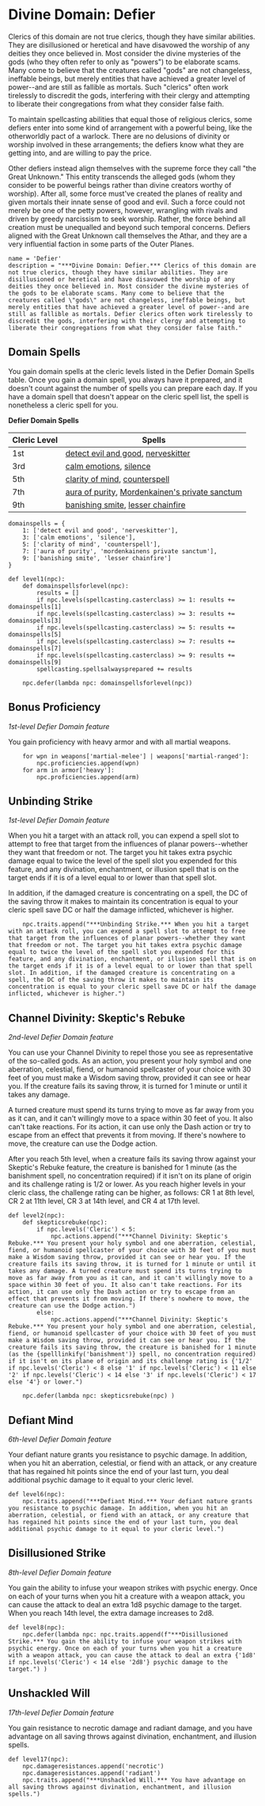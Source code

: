 # Divine Domain: Defier
Clerics of this domain are not true clerics, though they have similar abilities. They are disillusioned or heretical and have disavowed the worship of any deities they once believed in. Most consider the divine mysteries of the gods (who they often refer to only as "powers") to be elaborate scams. Many come to believe that the creatures called "gods" are not changeless, ineffable beings, but merely entities that have achieved a greater level of power--and are still as fallible as mortals. Such "clerics" often work tirelessly to discredit the gods, interfering with their clergy and attempting to liberate their congregations from what they consider false faith.

To maintain spellcasting abilities that equal those of religious clerics, some defiers enter into some kind of arrangement with a powerful being, like the otherworldly pact of a warlock. There are no delusions of divinity or worship involved in these arrangements; the defiers know what they are getting into, and are willing to pay the price.

Other defiers instead align themselves with the supreme force they call "the Great Unknown." This entity transcends the alleged gods (whom they consider to be powerful beings rather than divine creators worthy of worship). After all, some force must've created the planes of reality and given mortals their innate sense of good and evil. Such a force could not merely be one of the petty powers, however, wrangling with rivals and driven by greedy narcissism to seek worship. Rather, the force behind all creation must be unequalled and beyond such temporal concerns. Defiers aligned with the Great Unknown call themselves the Athar, and they are a very influential faction in some parts of the Outer Planes.

```
name = 'Defier'
description = "***Divine Domain: Defier.*** Clerics of this domain are not true clerics, though they have similar abilities. They are disillusioned or heretical and have disavowed the worship of any deities they once believed in. Most consider the divine mysteries of the gods to be elaborate scams. Many come to believe that the creatures called \"gods\" are not changeless, ineffable beings, but merely entities that have achieved a greater level of power--and are still as fallible as mortals. Defier clerics often work tirelessly to discredit the gods, interfering with their clergy and attempting to liberate their congregations from what they consider false faith."
```

## Domain Spells
You gain domain spells at the cleric levels listed in the Defier Domain Spells table. Once you gain a domain spell, you always have it prepared, and it doesn't count against the number of spells you can prepare each day. If you have a domain spell that doesn't appear on the cleric spell list, the spell is nonetheless a cleric spell for you.

**Defier Domain Spells**

Cleric Level | Spells
------------ | ------
1st|[detect evil and good](../../Magic/Spells/detect-evil-and-good.md), [nerveskitter](../../Magic/Spells/nerveskitter.md)
3rd|[calm emotions](../../Magic/Spells/calm-emotions.md), [silence](../../Magic/Spells/silence.md)
5th|[clarity of mind](../../Magic/Spells/clarity-of-mind.md), [counterspell](../../Magic/Spells/counterspell.md)
7th|[aura of purity](../../Magic/Spells/aura-of-purity.md), [Mordenkainen's private sanctum](../../Magic/Spells/mordenkainens-private-sanctum.md) 
9th|[banishing smite](../../Magic/Spells/banishing-smite.md), [lesser chainfire](../../Magic/Spells/lesser-chainfire.md)

```
domainspells = {
    1: ['detect evil and good', 'nerveskitter'],
    3: ['calm emotions', 'silence'],
    5: ['clarity of mind', 'counterspell'],
    7: ['aura of purity', 'mordenkainens private sanctum'],
    9: ['banishing smite', 'lesser chainfire']
}

def level1(npc):
    def domainspellsforlevel(npc):
        results = []
        if npc.levels(spellcasting.casterclass) >= 1: results += domainspells[1]
        if npc.levels(spellcasting.casterclass) >= 3: results += domainspells[3]
        if npc.levels(spellcasting.casterclass) >= 5: results += domainspells[5]
        if npc.levels(spellcasting.casterclass) >= 7: results += domainspells[7]
        if npc.levels(spellcasting.casterclass) >= 9: results += domainspells[9]
        spellcasting.spellsalwaysprepared += results

    npc.defer(lambda npc: domainspellsforlevel(npc))
```

## Bonus Proficiency
*1st-level Defier Domain feature*

You gain proficiency with heavy armor and with all martial weapons.

```
    for wpn in weapons['martial-melee'] | weapons['martial-ranged']:
        npc.proficiencies.append(wpn)
    for arm in armor['heavy']:
        npc.proficiencies.append(arm)
```

## Unbinding Strike
*1st-level Defier Domain feature*

When you hit a target with an attack roll, you can expend a spell slot to attempt to free that target from the influences of planar powers--whether they want that freedom or not. The target you hit takes extra psychic damage equal to twice the level of the spell slot you expended for this feature, and any divination, enchantment, or illusion spell that is on the target ends if it is of a level equal to or lower than that spell slot.

In addition, if the damaged creature is concentrating on a spell, the DC of the saving throw it makes to maintain its concentration is equal to your cleric spell save DC or half the damage inflicted, whichever is higher.

```
    npc.traits.append("***Unbinding Strike.*** When you hit a target with an attack roll, you can expend a spell slot to attempt to free that target from the influences of planar powers--whether they want that freedom or not. The target you hit takes extra psychic damage equal to twice the level of the spell slot you expended for this feature, and any divination, enchantment, or illusion spell that is on the target ends if it is of a level equal to or lower than that spell slot. In addition, if the damaged creature is concentrating on a spell, the DC of the saving throw it makes to maintain its concentration is equal to your cleric spell save DC or half the damage inflicted, whichever is higher.")
```

## Channel Divinity: Skeptic's Rebuke
*2nd-level Defier Domain feature*

You can use your Channel Divinity to repel those you see as representative of the so-called gods. As an action, you present your holy symbol and one aberration, celestial, fiend, or humanoid spellcaster of your choice with 30 feet of you must make a Wisdom saving throw, provided it can see or hear you. If the creature fails its saving throw, it is turned for 1 minute or until it takes any damage.

A turned creature must spend its turns trying to move as far away from you as it can, and it can't willingly move to a space within 30 feet of you. It also can't take reactions. For its action, it can use only the Dash action or try to escape from an effect that prevents it from moving. If there's nowhere to move, the creature can use the Dodge action.

After you reach 5th level, when a creature fails its saving throw against your Skeptic's Rebuke feature, the creature is banished for 1 minute (as the banishment spell, no concentration required) if it isn't on its plane of origin and its challenge rating is 1/2 or lower. As you reach higher levels in your cleric class, the challenge rating can be higher, as follows: CR 1 at 8th level, CR 2 at 11th level, CR 3 at 14th level, and CR 4 at 17th level.

```
def level2(npc):
    def skepticsrebuke(npc):
        if npc.levels('Cleric') < 5:
            npc.actions.append("***Channel Divinity: Skeptic's Rebuke.*** You present your holy symbol and one aberration, celestial, fiend, or humanoid spellcaster of your choice with 30 feet of you must make a Wisdom saving throw, provided it can see or hear you. If the creature fails its saving throw, it is turned for 1 minute or until it takes any damage. A turned creature must spend its turns trying to move as far away from you as it can, and it can't willingly move to a space within 30 feet of you. It also can't take reactions. For its action, it can use only the Dash action or try to escape from an effect that prevents it from moving. If there's nowhere to move, the creature can use the Dodge action.")
        else:
            npc.actions.append("***Channel Divinity: Skeptic's Rebuke.*** You present your holy symbol and one aberration, celestial, fiend, or humanoid spellcaster of your choice with 30 feet of you must make a Wisdom saving throw, provided it can see or hear you. If the creature fails its saving throw, the creature is banished for 1 minute (as the {spelllinkify('banishment')} spell, no concentration required) if it isn't on its plane of origin and its challenge rating is {'1/2' if npc.levels('Cleric') < 8 else '1' if npc.levels('Cleric') < 11 else '2' if npc.levels('Cleric') < 14 else '3' if npc.levels('Cleric') < 17 else '4'} or lower.")

    npc.defer(lambda npc: skepticsrebuke(npc) )
```

## Defiant Mind
*6th-level Defier Domain feature*

Your defiant nature grants you resistance to psychic damage. In addition, when you hit an aberration, celestial, or fiend with an attack, or any creature that has regained hit points since the end of your last turn, you deal additional psychic damage to it equal to your cleric level.

```
def level6(npc):
    npc.traits.append("***Defiant Mind.*** Your defiant nature grants you resistance to psychic damage. In addition, when you hit an aberration, celestial, or fiend with an attack, or any creature that has regained hit points since the end of your last turn, you deal additional psychic damage to it equal to your cleric level.")
```
 
## Disillusioned Strike
*8th-level Defier Domain feature*

You gain the ability to infuse your weapon strikes with psychic energy. Once on each of your turns when you hit a creature with a weapon attack, you can cause the attack to deal an extra 1d8 psychic damage to the target. When you reach 14th level, the extra damage increases to 2d8.

```
def level8(npc):
    npc.defer(lambda npc: npc.traits.append(f"***Disillusioned Strike.*** You gain the ability to infuse your weapon strikes with psychic energy. Once on each of your turns when you hit a creature with a weapon attack, you can cause the attack to deal an extra {'1d8' if npc.levels('Cleric') < 14 else '2d8'} psychic damage to the target.") )
```

## Unshackled Will
*17th-level Defier Domain feature*

You gain resistance to necrotic damage and radiant damage, and you have advantage on all saving throws against divination, enchantment, and illusion spells.

```
def level17(npc):
    npc.damageresistances.append('necrotic')
    npc.damageresistances.append('radiant')
    npc.traits.append("***Unshackled Will.*** You have advantage on all saving throws against divination, enchantment, and illusion spells.")
```
